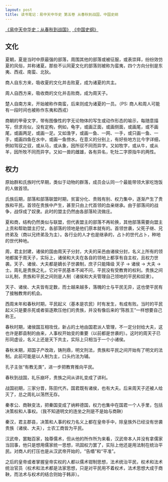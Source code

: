```yaml
---
layout: post
title: 读书笔记：易中天中华史 第五卷 从春秋到战国，中国史纲
---
```


[《易中天中华史：从春秋到战国》](http://read.douban.com/ebook/1898433/) [《中国史纲》](http://book.douban.com/subject/1055347/)

文化
----

夏朝，夏是当时中原最强的部落，周围其他的部落或被征服，或表崇拜，纷纷效仿夏的风俗，并称诸夏。那些不认同夏文化的部落则被称为蛮夷，四个方向分别是东夷、西戎、南蛮、北狄。

商人自东方来，吸收夏的文化并击败夏，成为诸夏的共主。

周人自西方来，吸收商的文化并击败商，成为周天子。

楚人自南方来，开始被称作南蛮，后来则成为诸夏的一员。（PS: 商人和周人可能有一段时间也被称作东夷和西戎）

商朝的甲骨文字，带有图像性的字无论物体的写生或动作形态的喻示，每随意描写，但求肖似，没有定构，例如，龟字，或画正面，或画侧面，或画尾，或不画尾，或画两足，或画一足。又如渔字，或画一鱼、一网、一手，或只画一鱼、一手，或画四鱼在水中，或画一鱼傍水。在意义的分别上，有好些地方比今字详细，例如驾驭之驭，或从马，或从象，因所驭不同而异字。又如牧字，或从牛，或从羊，因所牧不同而异字。又如一兽的雌雄，各有异名，牝牡二字原指牛的两性。

权力
----

原始群和氏族时代早期，类似于动物的群落，成员会认同一个最能带领大家吃饱饭的人做首领。

氏族后期，部落和部落联盟时期，贫富分化、贵贱有别、权力集中，逐渐产生了贵族和平民。首领在贵族中产生，甚至只由上代首领的血亲继承。由于部落间的战争，战俘成了奴隶。此时的盟主仍然由各部落轮流做庄。

夏和商，结构仍然类似与联盟，但代表盟主的部落不再轮换，其他部落需要向盟主上贡和帮助盟主打仗，各部落的领地是他们原本就有的。首领世袭，父死子继、兄终弟及（商以兄终弟及为主）。各行业的人才也是继承的，占卜的世代占卜，种地的世代种地。

周，君主封建，诸侯的国由周天子分封，大夫的采邑由诸侯分封，名义上所有的领地都属于周天子，实际上，诸侯和大夫在各自的领地上都享有自主权，且权力世袭。天子、诸侯、大夫都是嫡长子世袭制，庶子只能降级 天子 -> 诸侯 -> 大夫 -> 士。周礼是贵族之礼，它对平民基本不闻不问，平民没有受教育的权利。贵族之间以礼制，贵族和平民之间则是人制（诸侯和大夫管理自己领地的平民和奴隶）。

天子、诸侯、大夫皆有定数，而士越来越多，落魄的士与平民无异，这也使平民有了接触教育的机会。

西周末年和春秋时期，平民起义（基本是农民）时有发生，有成有败。当时的平民起义只是要杀死或者驱逐欺压他们的贵族，并没有像后来的“陈胜王”一样想要自己称王。

春秋时期，诸侯国互相攻伐，新占的土地由国君派人管理，不一定分封给大夫，这也许是郡县制的由来，人事权开始变的重要（以前都是世袭的）。这时的周天子已形同虚设，名义上还是天下共主，实际上只相当于一个小诸侯。

春秋末期，郑国子产改政，铸刑鼎，明文刑法，贵族和平民之间开始有了明文的法制。此前可能是以人制为主，口头约法为辅。

孔子主张“有教无类”，进一步把教育推向平民。

春秋到战国，礼乐崩坏，贵族之间从讲礼变成了讲利。

战国初期，三家分晋，陈田代齐。国君既有诸侯，也有大夫。后来周天子还被人给灭了，总之周礼以荡然无存。

秦孝公、商鞅变法，把秦国变成了纳粹德国，权力也集中在国君一个人手里，包括决策权和人事权。（我不知道明文的连坐之刑是不是始与商鞅）

秦汉，君主郡县，决策和人事的权力名义上都在皇帝手中，除皇族外已经没有世袭贵族（诸侯、大夫），士农工商皆为平民。

汉武帝，罢黜百家，独尊儒术，但从他的所作所为来看，汉武帝本人并没有拿儒家当回事，他只是想用儒家统一思想，巩固权力罢了，实际上他还是用法制在统治平民。对商人的打压也是从汉武帝开始的，“告缗”和“平准”。

之后的皇帝或者掌握皇帝实权的人都以儒术钳制思想，法术统治平民，权术和法术统治官员（权术和法术都是法家思想，只是对平民用不着权术，法术思想大成于商鞅，而法术与权术的结合则始于韩非）。
